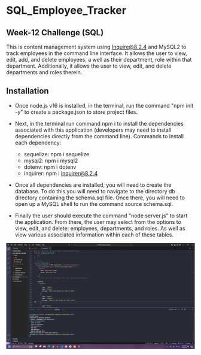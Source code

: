 # SQL_Employee_Tracker

## Week-12 Challenge (SQL)

This is content management system using Inquire@8.2.4 and MySQL2 to track employees in the command line interface. It allows the user to view, edit, add, and delete employees, a well as their department, role within that department. Additionally, it allows the user to view, edit, and delete departments and roles therein.

## Installation

- Once node.js v16 is installed, in the terminal, run the command "npm init -y" to create a package.json to store project files.

- Next, in the terminal run command npm i to install the dependencies associated with this application (developers may need to install dependencies directly from the command line).
    Commands to install each dependency: 
    - sequelize: npm i sequelize 
    - mysql2: npm i mysql2 
    - dotenv: npm i dotenv 
    - inquirer: npm i inquirer@8.2.4 

- Once all dependencies are installed, you will need to create the database. To do this you will need to navigate to the directory db directory containing the schema.sql file. Once there, you will need to open up a MySQL shell to run the command source schema.sql.
- Finally the user should execute the command "node server.js" to start the application. From there, the user may select from the options to view, edit, and delete: employees, departments, and roles. As well as view various associated information within each of these tables.    
 

![screenshot1-wk-12](<img/Screenshot 2024-05-06 003029.png>)